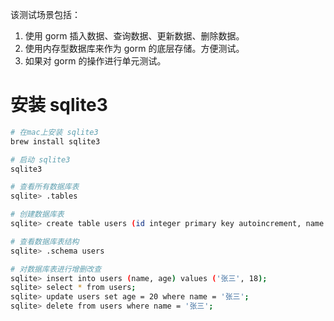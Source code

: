 该测试场景包括：

1. 使用 gorm 插入数据、查询数据、更新数据、删除数据。
2. 使用内存型数据库来作为 gorm 的底层存储。方便测试。
3. 如果对 gorm 的操作进行单元测试。

# 安装 sqlite3

```bash
# 在mac上安装 sqlite3
brew install sqlite3

# 启动 sqlite3
sqlite3

# 查看所有数据库表
sqlite> .tables

# 创建数据库表
sqlite> create table users (id integer primary key autoincrement, name text, age integer);

# 查看数据库表结构
sqlite> .schema users

# 对数据库表进行增删改查
sqlite> insert into users (name, age) values ('张三', 18);
sqlite> select * from users;
sqlite> update users set age = 20 where name = '张三';
sqlite> delete from users where name = '张三';
```

# 
